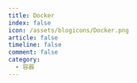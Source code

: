 ```yaml
---
title: Docker
index: false
icon: /assets/blogicons/Docker.png
article: false
timeline: false
comment: false
category:
  - 容器
---
```


<div class="catalog-display-container">
  <Catalog hideHeading />
</div>
